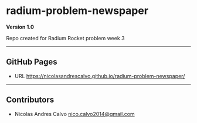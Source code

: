 # radium-problem-newspaper

**Version 1.0**

Repo created for Radium Rocket problem week 3

---
## GitHub Pages
- URL <https://nicolasandrescalvo.github.io/radium-problem-newspaper/>

---
## Contributors

- Nicolas Andres Calvo <nico.calvo2014@gmail.com>
